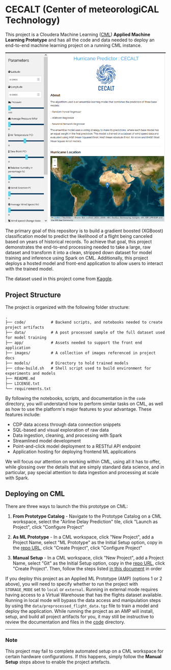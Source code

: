 # CECALT (Center of meteorologiCAL Technology) 
This project is a Cloudera Machine Learning ([CML](https://www.cloudera.com/products/machine-learning.html)) **Applied Machine Learning Prototype** and has all the code and data needed to deploy an end-to-end machine learning project on a running CML instance. 



![CECALT_APP](static/CECALT.PNG)



The primary goal of this repository is to build a gradient boosted (XGBoost) classification model to predict the likelihood of a flight being canceled based on years of historical records. To achieve that goal, this project demonstrates the end-to-end processing needed to take a large, raw dataset and transform it into a clean, stripped down dataset for model training and inference using Spark on CML. Additionally, this project deploys a hosted model and front-end application to allow users to interact with the trained model. 

The dataset used in this project come from [Kaggle](https://www.kaggle.com/yuanyuwendymu/airline-delay-and-cancellation-data-2009-2018).

## Project Structure

The project is organized with the following folder structure:

```
.
├── code/           # Backend scripts, and notebooks needed to create project artifacts
├── data/           # A post processed sample of the full dataset used for model training
├── app/            # Assets needed to support the front end application
├── images/         # A collection of images referenced in project docs
├── models/         # Directory to hold trained models
├── cdsw-build.sh   # Shell script used to build environment for experiments and models
├── README.md
├── LICENSE.txt
└── requirements.txt
```

By following the notebooks, scripts, and documentation in the `code` directory, you will understand how to perform similar tasks on CML, as well as how to use the platform's major features to your advantage. These features include:

- CDP data access through data connection snippets
- SQL-based and visual exploration of raw data
- Data ingestion, cleaning, and processing with Spark
- Streamlined model development
- Point-and-click model deployment to a RESTful API endpoint
- Application hosting for deploying frontend ML applications

We will focus our attention on working within CML, using all it has to offer, while glossing over the details that are simply standard data science, and in particular, pay special attention to data ingestion and processing at scale with Spark.

## Deploying on CML

There are three ways to launch the this prototype on CML:

1. **From Prototype Catalog** - Navigate to the Prototype Catalog on a CML workspace, select the "Airline Delay Prediction" tile, click "Launch as Project", click "Configure Project"
2. **As ML Prototype** - In a CML workspace, click "New Project", add a Project Name, select "ML Prototype" as the Initial Setup option, copy in the [repo URL](https://github.com/cloudera/CML_AMP_Canceled_Flight_Prediction), click "Create Project", click "Configure Project"

3. **Manual Setup** - In a CML workspace, click "New Project", add a Project Name, select "Git" as the Initial Setup option, copy in the [repo URL](CML_AMP_Canceled_Flight_Prediction), click "Create Project". Then, follow the steps listed [in this document](code/README.md) in order

If you deploy this project as an Applied ML Prototype (AMP) (options 1 or 2 above), you will need to specify whether to run the project with `STORAGE_MODE` set to `local` or `external`. Running in external mode requires having access to a Virtual Warehouse that has the flights dataset available. Running in local mode will bypass the data access and manipulation steps by using the `data/preprocessed_flight_data.tgz` file to train a model and deploy the application. While running the project as an AMP will install, setup, and build all project artifacts for you, it may still be instructive to review the documentation and files in the [code](code/) directory.


----
### **Note**
This project may fail to complete automated setup on a CML workspace for certain hardware configurations.  If this happens, simply follow the **Manual Setup** steps above to enable the project artefacts. 
